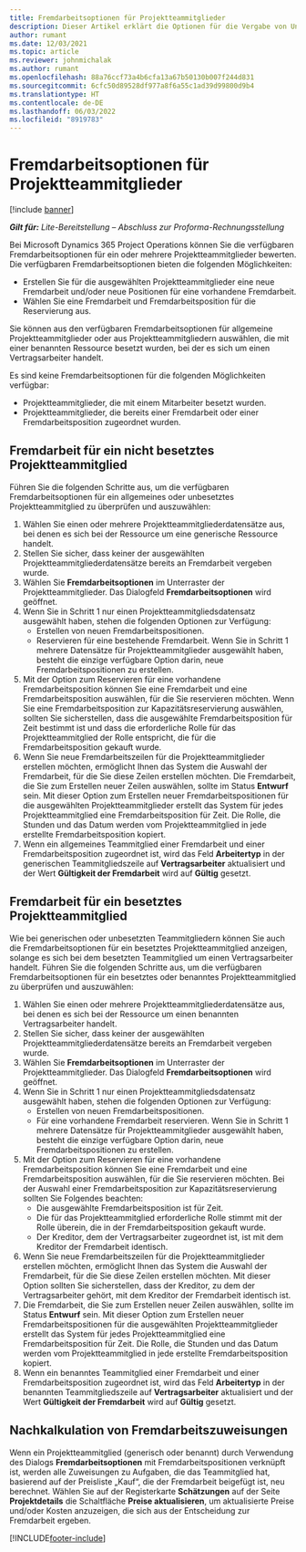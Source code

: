 ```yaml
---
title: Fremdarbeitsoptionen für Projektteammitglieder
description: Dieser Artikel erklärt die Optionen für die Vergabe von Unteraufträgen an Projektmitarbeiter in Microsoft Dynamics 365 Project Operations.
author: rumant
ms.date: 12/03/2021
ms.topic: article
ms.reviewer: johnmichalak
ms.author: rumant
ms.openlocfilehash: 88a76ccf73a4b6cfa13a67b50130b007f244d831
ms.sourcegitcommit: 6cfc50d89528df977a8f6a55c1ad39d99800d9b4
ms.translationtype: HT
ms.contentlocale: de-DE
ms.lasthandoff: 06/03/2022
ms.locfileid: "8919783"
---
```

# <a name="subcontracting-options-for-project-team-members"></a>Fremdarbeitsoptionen für Projektteammitglieder

[!include [banner](../../includes/dataverse-preview.md)]

_**Gilt für:** Lite-Bereitstellung – Abschluss zur Proforma-Rechnungsstellung_

Bei Microsoft Dynamics 365 Project Operations können Sie die verfügbaren Fremdarbeitsoptionen für ein oder mehrere Projektteammitglieder bewerten. Die verfügbaren Fremdarbeitsoptionen bieten die folgenden Möglichkeiten:

- Erstellen Sie für die ausgewählten Projektteammitglieder eine neue Fremdarbeit und/oder neue Positionen für eine vorhandene Fremdarbeit. 
- Wählen Sie eine Fremdarbeit und Fremdarbeitsposition für die Reservierung aus. 

Sie können aus den verfügbaren Fremdarbeitsoptionen für allgemeine Projektteammitglieder oder aus Projektteammitgliedern auswählen, die mit einer benannten Ressource besetzt wurden, bei der es sich um einen Vertragsarbeiter handelt. 

Es sind keine Fremdarbeitsoptionen für die folgenden Möglichkeiten verfügbar:

- Projektteammitglieder, die mit einem Mitarbeiter besetzt wurden. 
- Projektteammitglieder, die bereits einer Fremdarbeit oder einer Fremdarbeitsposition zugeordnet wurden. 

## <a name="subcontracting-an-unstaffed-project-team-member"></a>Fremdarbeit für ein nicht besetztes Projektteammitglied

Führen Sie die folgenden Schritte aus, um die verfügbaren Fremdarbeitsoptionen für ein allgemeines oder unbesetztes Projektteammitglied zu überprüfen und auszuwählen:

1. Wählen Sie einen oder mehrere Projektteammitgliederdatensätze aus, bei denen es sich bei der Ressource um eine generische Ressource handelt.
2. Stellen Sie sicher, dass keiner der ausgewählten Projektteammitgliederdatensätze bereits an Fremdarbeit vergeben wurde. 
3. Wählen Sie **Fremdarbeitsoptionen** im Unterraster der Projektteammitglieder. Das Dialogfeld **Fremdarbeitsoptionen** wird geöffnet. 
4. Wenn Sie in Schritt 1 nur einen Projektteammitgliedsdatensatz ausgewählt haben, stehen die folgenden Optionen zur Verfügung:
    - Erstellen von neuen Fremdarbeitspositionen. 
    - Reservieren für eine bestehende Fremdarbeit. Wenn Sie in Schritt 1 mehrere Datensätze für Projektteammitglieder ausgewählt haben, besteht die einzige verfügbare Option darin, neue Fremdarbeitspositionen zu erstellen.
5. Mit der Option zum Reservieren für eine vorhandene Fremdarbeitsposition können Sie eine Fremdarbeit und eine Fremdarbeitsposition auswählen, für die Sie reservieren möchten. Wenn Sie eine Fremdarbeitsposition zur Kapazitätsreservierung auswählen, sollten Sie sicherstellen, dass die ausgewählte Fremdarbeitsposition für Zeit bestimmt ist und dass die erforderliche Rolle für das Projektteammitglied der Rolle entspricht, die für die Fremdarbeitsposition gekauft wurde.
6. Wenn Sie neue Fremdarbeitszeilen für die Projektteammitglieder erstellen möchten, ermöglicht Ihnen das System die Auswahl der Fremdarbeit, für die Sie diese Zeilen erstellen möchten. Die Fremdarbeit, die Sie zum Erstellen neuer Zeilen auswählen, sollte im Status **Entwurf** sein. Mit dieser Option zum Erstellen neuer Fremdarbeitspositionen für die ausgewählten Projektteammitglieder erstellt das System für jedes Projektteammitglied eine Fremdarbeitsposition für Zeit. Die Rolle, die Stunden und das Datum werden vom Projektteammitglied in jede erstellte Fremdarbeitsposition kopiert. 
7. Wenn ein allgemeines Teammitglied einer Fremdarbeit und einer Fremdarbeitsposition zugeordnet ist, wird das Feld **Arbeitertyp** in der generischen Teammitgliedszeile auf **Vertragsarbeiter** aktualisiert und der Wert **Gültigkeit der Fremdarbeit** wird auf **Gültig** gesetzt.

## <a name="subcontracting-a-staffed-project-team-member"></a>Fremdarbeit für ein besetztes Projektteammitglied

Wie bei generischen oder unbesetzten Teammitgliedern können Sie auch die Fremdarbeitsoptionen für ein besetztes Projektteammitglied anzeigen, solange es sich bei dem besetzten Teammitglied um einen Vertragsarbeiter handelt. Führen Sie die folgenden Schritte aus, um die verfügbaren Fremdarbeitsoptionen für ein besetztes oder benanntes Projektteammitglied zu überprüfen und auszuwählen:

1. Wählen Sie einen oder mehrere Projektteammitgliederdatensätze aus, bei denen es sich bei der Ressource um einen benannten Vertragsarbeiter handelt.
2. Stellen Sie sicher, dass keiner der ausgewählten Projektteammitgliederdatensätze bereits an Fremdarbeit vergeben wurde. 
3. Wählen Sie **Fremdarbeitsoptionen** im Unterraster der Projektteammitglieder. Das Dialogfeld **Fremdarbeitsoptionen** wird geöffnet. 
4. Wenn Sie in Schritt 1 nur einen Projektteammitgliedsdatensatz ausgewählt haben, stehen die folgenden Optionen zur Verfügung:
      - Erstellen von neuen Fremdarbeitspositionen.
      - Für eine vorhandene Fremdarbeit reservieren.
  Wenn Sie in Schritt 1 mehrere Datensätze für Projektteammitglieder ausgewählt haben, besteht die einzige verfügbare Option darin, neue Fremdarbeitspositionen zu erstellen.
5. Mit der Option zum Reservieren für eine vorhandene Fremdarbeitsposition können Sie eine Fremdarbeit und eine Fremdarbeitsposition auswählen, für die Sie reservieren möchten. Bei der Auswahl einer Fremdarbeitsposition zur Kapazitätsreservierung sollten Sie Folgendes beachten:
      - Die ausgewählte Fremdarbeitsposition ist für Zeit. 
      - Die für das Projektteammitglied erforderliche Rolle stimmt mit der Rolle überein, die in der Fremdarbeitsposition gekauft wurde. 
      - Der Kreditor, dem der Vertragsarbeiter zugeordnet ist, ist mit dem Kreditor der Fremdarbeit identisch.
6. Wenn Sie neue Fremdarbeitszeilen für die Projektteammitglieder erstellen möchten, ermöglicht Ihnen das System die Auswahl der Fremdarbeit, für die Sie diese Zeilen erstellen möchten. Mit dieser Option sollten Sie sicherstellen, dass der Kreditor, zu dem der Vertragsarbeiter gehört, mit dem Kreditor der Fremdarbeit identisch ist. 
7. Die Fremdarbeit, die Sie zum Erstellen neuer Zeilen auswählen, sollte im Status **Entwurf** sein. Mit dieser Option zum Erstellen neuer Fremdarbeitspositionen für die ausgewählten Projektteammitglieder erstellt das System für jedes Projektteammitglied eine Fremdarbeitsposition für Zeit. Die Rolle, die Stunden und das Datum werden vom Projektteammitglied in jede erstellte Fremdarbeitsposition kopiert.  
8. Wenn ein benanntes Teammitglied einer Fremdarbeit und einer Fremdarbeitsposition zugeordnet ist, wird das Feld **Arbeitertyp** in der benannten Teammitgliedszeile auf **Vertragsarbeiter** aktualisiert und der Wert **Gültigkeit der Fremdarbeit** wird auf **Gültig** gesetzt.

## <a name="re-costing-subcontractor-assignments"></a>Nachkalkulation von Fremdarbeitszuweisungen

Wenn ein Projektteammitglied (generisch oder benannt) durch Verwendung des Dialogs **Fremdarbeitsoptionen** mit Fremdarbeitspositionen verknüpft ist, werden alle Zuweisungen zu Aufgaben, die das Teammitglied hat, basierend auf der Preisliste „Kauf“, die der Fremdarbeit beigefügt ist, neu berechnet. Wählen Sie auf der Registerkarte **Schätzungen** auf der Seite **Projektdetails** die Schaltfläche **Preise aktualisieren**, um aktualisierte Preise und/oder Kosten anzuzeigen, die sich aus der Entscheidung zur Fremdarbeit ergeben.

[!INCLUDE[footer-include](../../includes/footer-banner.md)]
